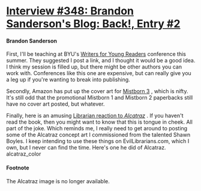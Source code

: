 # [Interview #348: Brandon Sanderson's Blog: Back!, Entry #2](https://www.theoryland.com/intvmain.php?i=348#2)

#### Brandon Sanderson

First, I'll be teaching at BYU's
[Writers for Young Readers](http://ce.byu.edu/cw/writing/)
conference this summer. They suggested I post a link, and I thought it would be a good idea. I think my session is filled up, but there might be other authors you can work with. Conferences like this one are expensive, but can really give you a leg up if you're wanting to break into publishing.

Secondly, Amazon has put up the cover art for
[Mistborn 3](http://www.amazon.com/Hero-Ages-Book-Three-Mistborn/dp/0765316897/ref=pd_bbs_sr_4?ie=UTF8&s=books&qid=1208169226&sr=8-4)
, which is nifty. It's still odd that the promotional Mistborn 1 and Mistborn 2 paperbacks still have no cover art posted, but whatever.

Finally, here is an amusing
[Librarian reaction to
*Alcatraz*](http://burbanklibrary.blogspot.com/2008/04/what-were-reading-alcatraz-versus-evil.html)
. If you haven't read the book, then you might want to know that this is tongue in cheek. All part of the joke. Which reminds me, I really need to get around to posting some of the Alcatraz concept art I commissioned from the talented Shawn Boyles. I keep intending to use these things on EvilLibrarians.com, which I own, but I never can find the time. Here's one he did of Alcatraz. alcatraz\_color

#### Footnote

The Alcatraz image is no longer available.

